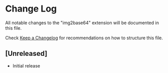 # Change Log

All notable changes to the "img2base64" extension will be documented in this file.

Check [Keep a Changelog](http://keepachangelog.com/) for recommendations on how to structure this file.

## [Unreleased]

- Initial release